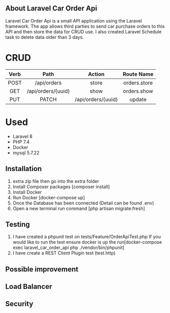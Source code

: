 ## About Laravel Car Order Api

Laravel Car Order Api is a small API application using the Laravel framework. The app allows third parties to send car purchase orders to this API and then store the data for CRUD use. I also created Laravel Schedule task to delete data older than 3 days.

# CRUD
| Verb | Path | Action | Route Name
| :---:   | :-: | :-: | :-: |
| POST | /api/orders | store | orders.store
| GET | /api/orders/{uuid} | show | orders.show
| PUT|PATCH | /api/orders/{uuid}| update | orders.update

# Used
- Laravel 8
- PHP 7.4
- Docker
- mysql 5.7.22

## Installation
1. extra zip file then go into the extra folder
2. Install Composer packages [composer install]
3. Install Docker
4. Run Docker [docker-compose up]
5. Once the Database has been connected (Detail can be found .env)
6. Open a new terminal run command [php artisan migrate:fresh]


## Testing
1. I have created a phpunit test on tests/Feature/OrderApiTest.php
If you would like to run the test ensure docker is up the run[docker-compose exec laravel_car_order_api php ./vendor/bin/phpunit]
2. I have create a REST Client Plugin test (test.http)

## Possible improvement 

## Load Balancer

## Security

